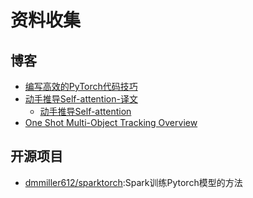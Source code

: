 # 资料收集

## 博客

- [编写高效的PyTorch代码技巧](https://zhuanlan.zhihu.com/p/137965337)
- [动手推导Self-attention-译文](https://zhuanlan.zhihu.com/p/137578323)
    - [动手推导Self-attention](https://zhuanlan.zhihu.com/p/130509584)
- [One Shot Multi-Object Tracking Overview](https://zhuanlan.zhihu.com/p/143798072)
## 开源项目

- [dmmiller612/sparktorch](https://github.com/dmmiller612/sparktorch):Spark训练Pytorch模型的方法
